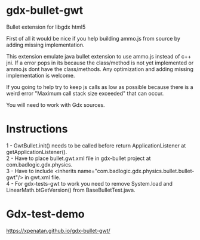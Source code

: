# gdx-bullet-gwt
Bullet extension for libgdx html5

First of all it would be nice if you help building ammo.js from source by adding missing implementation.  

This extension emulate java bullet extension to use ammo.js instead of c++ jni. If a error pops in its because the class/method is not yet implemented or ammo.js dont have the class/methods. Any optimization and adding missing implementation is welcome. 

If you going to help try to keep js calls as low as possible because there is a weird error "Maximum call stack size exceeded" that can occur. 

You will need to work with Gdx sources.

# Instructions
1 - GwtBullet.init() needs to be called before return ApplicationListener at getApplicationListener().  
2 - Have to place bullet.gwt.xml file in gdx-bullet project at com.badlogic.gdx.physics.  
3 - Have to include \<inherits name="com.badlogic.gdx.physics.bullet.bullet-gwt"/> in gwt.xml file.  
4 - For gdx-tests-gwt to work you need to remove System.load and LinearMath.btGetVersion() from BaseBulletTest.java.

# Gdx-test-demo
https://xpenatan.github.io/gdx-bullet-gwt/
